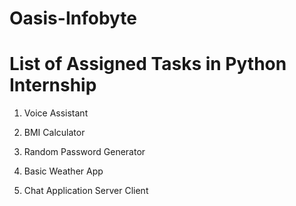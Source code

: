 # Oasis-Infobyte
 
# List of Assigned Tasks in Python Internship
1. Voice Assistant

2. BMI Calculator

3. Random Password Generator

4. Basic Weather App

5. Chat Application
    Server
    Client
